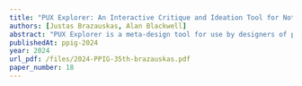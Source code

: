 ```yaml
---
title: "PUX Explorer: An Interactive Critique and Ideation Tool for Notation Designers"
authors: [Justas Brazauskas, Alan Blackwell]
abstract: "PUX Explorer is a meta-design tool for use by designers of programming languages and other nota- tional systems, in the tradition of Green’s Cognitive Dimensions. Together with PUX Matrix and PUX Personas, these tools build on critical frameworks for notation design, informed by a general theory of design ideation. We evaluated PUX Explorer in a controlled study of meta-design, with specialist designers of new music notations. We find that these tools are effective and accessible design aids for meta-designers, not requiring specialist technical expertise."
publishedAt: ppig-2024
year: 2024
url_pdf: /files/2024-PPIG-35th-brazauskas.pdf
paper_number: 18
---
```


